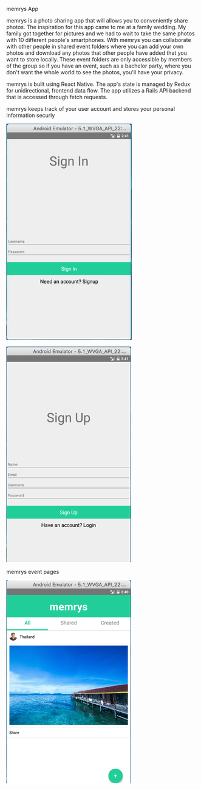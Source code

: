memrys App

memrys is a photo sharing app that will allows you to conveniently share photos.
The inspiration for this app came to me at a family wedding. My family got
together for pictures and we had to wait to take the same photos with
10 different people's smartphones.  With memrys you can collaborate with other
people in shared event folders where you can add your own photos and download any
photos that other people have added that you want to store locally.  These event
folders are only accessible by members of the group so if you have an event,
such as a bachelor party, where you don't want the whole world to see the photos,
you'll have your privacy.

memrys is built using React Native.  The app's state is managed by Redux for
unidirectional, frontend data flow.  The app utilizes a Rails API backend
that is accessed through fetch requests.  

memrys keeps track of your user account and stores your personal information securly

![login](/readme_images/login.png)

![signup](/readme_images/sign_up.png)

memrys event pages

![events](/readme_images/events_page.png)
